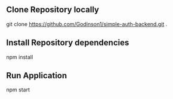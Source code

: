## Clone Repository locally

git clone https://github.com/Godinson1/simple-auth-backend.git .

## Install Repository dependencies

npm install

## Run Application

npm start

